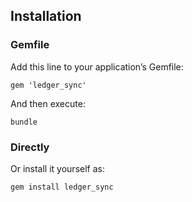 ## Installation
### Gemfile
Add this line to your application’s Gemfile:
```
gem 'ledger_sync'
```

And then execute:
```
bundle
```

### Directly
Or install it yourself as:
```
gem install ledger_sync
```